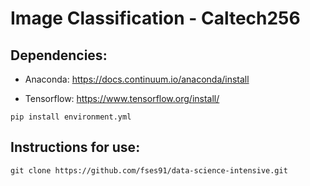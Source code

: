 # Image Classification - Caltech256

## Dependencies:

- Anaconda:
https://docs.continuum.io/anaconda/install<br>

- Tensorflow:
https://www.tensorflow.org/install/<br>

~~~~
pip install environment.yml
~~~~

## Instructions for use:

~~~~
git clone https://github.com/fses91/data-science-intensive.git
~~~~
